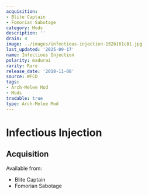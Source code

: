 ```yaml
---
acquisition:
- Blite Captain
- Fomorian Sabotage
category: Mods
description: ''
drain: 4
image: ../images/infectious-injection-152b161c81.jpg
last_updated: '2025-09-17'
name: Infectious Injection
polarity: madurai
rarity: Rare
release_date: '2018-11-08'
source: WFCD
tags:
- Arch-Melee Mod
- Mods
tradable: true
type: Arch-Melee Mod
---
```


# Infectious Injection

## Acquisition

Available from:
- Blite Captain
- Fomorian Sabotage

